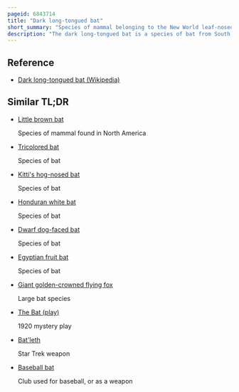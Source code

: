 ```yaml
---
pageid: 6843714
title: "Dark long-tongued bat"
short_summary: "Species of mammal belonging to the New World leaf-nosed bat family"
description: "The dark long-tongued bat is a species of bat from South and Central America. It was formerly considered the only Species within the Genus Lichonycteris but now recognized as one of two Species in this Genus together with the pale brown long-nosed Bat. It is small Species of Bat, with Adults weighing 6–11 G and having a total Length of 46–63 Mm."
---
```


## Reference

- [Dark long-tongued bat (Wikipedia)](https://en.wikipedia.org/?curid=6843714)

## Similar TL;DR

- [Little brown bat](/tldr/en/little-brown-bat)

  Species of mammal found in North America

- [Tricolored bat](/tldr/en/tricolored-bat)

  Species of bat

- [Kitti's hog-nosed bat](/tldr/en/kittis-hog-nosed-bat)

  Species of bat

- [Honduran white bat](/tldr/en/honduran-white-bat)

  Species of bat

- [Dwarf dog-faced bat](/tldr/en/dwarf-dog-faced-bat)

  Species of bat

- [Egyptian fruit bat](/tldr/en/egyptian-fruit-bat)

  Species of bat

- [Giant golden-crowned flying fox](/tldr/en/giant-golden-crowned-flying-fox)

  Large bat species

- [The Bat (play)](/tldr/en/the-bat-play)

  1920 mystery play

- [Bat'leth](/tldr/en/batleth)

  Star Trek weapon

- [Baseball bat](/tldr/en/baseball-bat)

  Club used for baseball, or as a weapon
